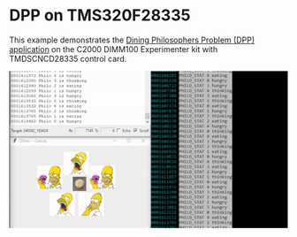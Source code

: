 # DPP on TMS320F28335
This example demonstrates the [Dining Philosophers Problem (DPP) application](https://www.state-machine.com/qpc/tut_dpp.html) on the C2000 DIMM100 Experimenter kit with TMDSCNCD28335 control card.

![DPP](doc/img/dpp_ti_c2000.gif)
